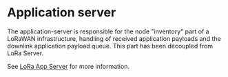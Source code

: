 # Application server

The application-server is responsible
for the node "inventory" part of a LoRaWAN infrastructure, handling of received
application payloads and the downlink application payload queue.
This part has been decoupled from LoRa Server.

See [LoRa App Server](http://docs.loraserver.io/lora-app-server/) for more
information.